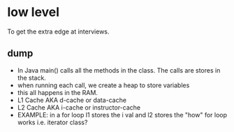 # low level
To get the extra edge at interviews.

## dump
- In Java main() calls all the methods in the class. The calls are stores in the stack.
- when running each call, we create a heap to store variables
- this all happens in the RAM.
- L1 Cache AKA d-cache or data-cache
- L2 Cache AKA i-cache or instructor-cache
- EXAMPLE: in a for loop l1 stores the i val and l2 stores the "how" for loop works i.e. iterator class? 
